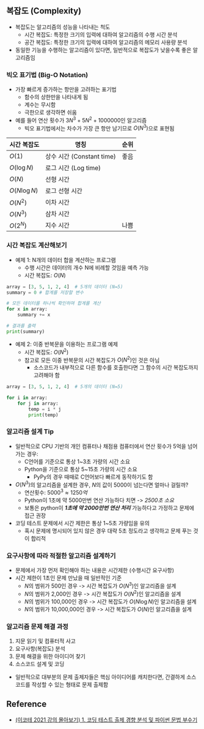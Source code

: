 ## 복잡도 (Complexity)
- 복잡도는 알고리즘의 성능을 나타내는 척도
    - 시간 복잡도: 특정한 크기의 입력에 대하여 알고리즘의 수행 시간 분석
    - 공간 복잡도: 특정한 크기의 입력에 대하여 알고리즘의 메모리 사용량 분석
- 동일한 기능을 수행하는 알고리즘이 있다면, 일반적으로 복잡도가 낮을수록 좋은 알고리즘임

### 빅오 표기법 (Big-O Notation)
- 가장 빠르게 증가하는 항만을 고려하는 표기법
    - 함수의 상한만을 나타내게 됨
    - 계수는 무시함
    - 극한으로 생각하면 쉬움
- 예를 들어 연산 횟수가 $3 N^3 + 5 N^2 + 1000000$인 알고리즘
    - 빅오 표기법에서는 차수가 가장 큰 항만 남기므로 $O(N^3)$으로 표현됨

| 시간 복잡도       | 명칭                    | 순위  |
| ------------ | --------------------- | --- |
| $O(1)$       | 상수 시간 (Constant time) | 좋음  |
| $O(\log N)$  | 로그 시간 (Log time)      |     |
| $O(N)$       | 선형 시간                 |     |
| $O(N\log N)$ | 로그 선형 시간              |     |
| $O(N^2)$     | 이차 시간                 |     |
| $O(N^3)$     | 삼차 시간                 |     |
| $O(2^N)$     | 지수 시간                 | 나쁨  |

### 시간 복잡도 계산해보기
- 예제 1: N개의 데이터 합을 계산하는 프로그램
    - 수행 시간은 데이터의 개수 N에 비례할 것임을 예측 가능
    - 시간 복잡도: $O(N)$

```python
array = [3, 5, 1, 2, 4]  # 5개의 데이터 (N=5)
summary = 0 # 합계를 저장할 변수

# 모든 데이터를 하나씩 확인하며 합계를 계산
for x in array:
    summary += x

# 결과를 출력
print(summary)
```

- 예제 2: 이중 반복문을 이용하는 프로그램 예제
    - 시간 복잡도: $O(N^2)$
    - 참고로 모든 이중 반복문의 시간 복잡도가 $O(N^2)$인 것은 아님
        - 소스코드가 내부적으로 다른 함수를 호출한다면 그 함수의 시간 복잡도까지 고려해야 함
```python
array = [3, 5, 1, 2, 4]  # 5개의 데이터 (N=5)

for i in array:
    for j in array:
        temp = i * j
        print(temp)
```

### 알고리즘 설계 Tip
- 일반적으로 CPU 기반의 개인 컴퓨터나 채점용 컴퓨터에서 연산 횟수가 5억을 넘어가는 경우:
    - C언어를 기준으로 통상 1~3초 가량의 시간 소요
    - Python을 기준으로 통상 5~15초 가량의 시간 소요
        - PyPy의 경우 때때로 C언어보다 빠르게 동작하기도 함
- $O(N^3)$의 알고리즘을 설계한 경우, $N$의 값이 5000이 넘는다면 얼마나 걸릴까?
    - 연산횟수: $5000^3 \approx 1250억$
    - Python이 1초에 약 5000만번 연산 가능하다 치면 -> _2500초 소요_
    - 보통은 python이 ***1초에 약 2000만번 연산 처리*** 가능하다고 가정하고 문제에 접근 권장
- 코딩 테스트 문제에서 시간 제한은 통상 1~5초 가량임을 유의
    - 혹시 문제에 명시되어 있지 않은 경우 대략 5초 정도라고 생각하고 문제 푸는 것이 합리적

### 요구사항에 따라 적절한 알고리즘 설계하기
- 문제에서 가장 먼저 확인해야 하는 내용은 시간제한 (수행시간 요구사항)
- 시간 제한이 1초인 문제 만났을 때 일반적인 기준
    - $N$의 범위가 500인 경우 -> 시간 복잡도가 $O(N^3)$인 알고리즘을 설계
    - $N$의 범위가 2,000인 경우 -> 시간 복잡도가 $O(N^2)$인 알고리즘을 설계
    - $N$의 범위가 100,000인 경우 -> 시간 복잡도가 $O(N \log N)$인 알고리즘을 설계
    - $N$의 범위가 10,000,000인 경우 -> 시간 복잡도가 $O(N)$인 알고리즘을 설계

### 알고리즘 문제 해결 과정
1. 지문 읽기 및 컴퓨터적 사고
2. 요구사항(복잡도) 분석
3. 문제 해결을 위한 아이디어 찾기
4. 소스코드 설계 및 코딩
- 일반적으로 대부분의 문제 출제자들은 핵심 아이디어를 캐치한다면, 간결하게 소스코드를 작성할 수 있는 형태로 문제 출제함

## Reference
- [(이코테 2021 강의 몰아보기) 1. 코딩 테스트 출제 경향 분석 및 파이썬 문법 부수기](https://www.youtube.com/watch?v=m-9pAwq1o3w&list=PLRx0vPvlEmdAghTr5mXQxGpHjWqSz0dgC)
